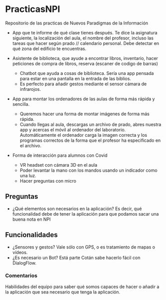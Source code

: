 # PracticasNPI
Repositorio de las practicas de Nuevos Paradigmas de la Información

- App que te informe de qué clase tienes después. Te dice la asignatura siguiente, la localización del aula, el nombre del profesor, incluso las tareas que hacer según prado // calendario personal. Debe detectar en qué zona del edificio te encuentras.
- Asistente de biblioteca, que ayude a encontrar libros, inventario, hacer peticiones de compra de libros, reserva (escaner de codigo de barras)
    * Chatbot que ayuda a cosas de biblioteca. Sería una app pensada para estar en una pantalla en la entrada de las biblios.
    * Es perfecto para añadir gestos mediante el sensor cámara de infrarojos.

- App para montar los ordenadores de las aulas de forma más rápida y sencilla.
    * Queremos hacer una forma de montar imágenes de forma más rápida.
    * Cuando llegas al aula, descargas un archivo de prado, abres nuestra app y acercas el móvil al ordenador del laboratorio. Automáticamente el ordenador carga la imagen correcta y los programas correctos de la forma que el profesor ha especificado en el archivo.

- Forma de interacción para alumnos con Covid
    * VR headset con cámara 3D en el aula
    * Poder levantar la mano con los mandos usando un indicador como una luz.
    * Hacer preguntas con micro





## Preguntas
- ¿Qué elementos son necesarios en la aplicación? Es decir, qué funcionalidad debe de tener la aplicación para que podamos sacar una buena nota en NPI

## Funcionalidades
- ¿Sensores y gestos? Vale sólo con GPS, o es tratamiento de mapas o vídeos.
- ¿Es necesario un Bot? Está parte Cotán sabe hacerlo fácil con DialogFlow.

### Comentarios
Habilidades del equipo para saber qué somos capaces de hacer o añadir a la aplicación que sea necesario que tenga la aplicación.

